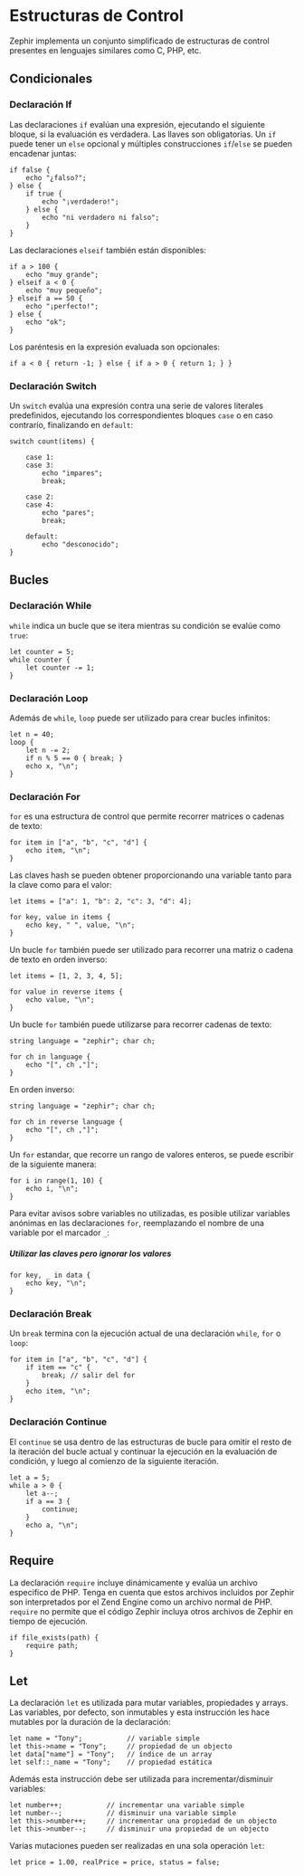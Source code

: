 # Estructuras de Control

Zephir implementa un conjunto simplificado de estructuras de control presentes en lenguajes similares como C, PHP, etc.

<a name='conditionals'></a>

## Condicionales

<a name='conditionals-if'></a>

### Declaración If

Las declaraciones `if` evalúan una expresión, ejecutando el siguiente bloque, si la evaluación es verdadera. Las llaves son obligatorias. Un `if` puede tener un `else` opcional y múltiples construcciones `if`/`else` se pueden encadenar juntas:

    if false {
        echo "¿falso?";
    } else {
        if true {
            echo "¡verdadero!";
        } else {
            echo "ni verdadero ni falso";
        }
    }
    

Las declaraciones `elseif` también están disponibles:

    if a > 100 {
        echo "muy grande";
    } elseif a < 0 {
        echo "muy pequeño";
    } elseif a == 50 {
        echo "¡perfecto!";
    } else {
        echo "ok";
    }
    

Los paréntesis en la expresión evaluada son opcionales:

    if a < 0 { return -1; } else { if a > 0 { return 1; } }
    

<a name='conditionals-switch'></a>

### Declaración Switch

Un `switch` evalúa una expresión contra una serie de valores literales predefinidos, ejecutando los correspondientes bloques `case` o en caso contrario, finalizando en `default`:

    switch count(items) {
    
        case 1:
        case 3:
            echo "impares";
            break;
    
        case 2:
        case 4:
            echo "pares";
            break;
    
        default:
            echo "desconocido";
    }
    

<a name='loops'></a>

## Bucles

<a name='loops-while'></a>

### Declaración While

`while` indica un bucle que se itera mientras su condición se evalúe como `true`:

    let counter = 5;
    while counter {
        let counter -= 1;
    }
    

<a name='loops-loop'></a>

### Declaración Loop

Además de `while`, `loop` puede ser utilizado para crear bucles infinitos:

    let n = 40;
    loop {
        let n -= 2;
        if n % 5 == 0 { break; }
        echo x, "\n";
    }
    

<a name='loops-for'></a>

### Declaración For

`for` es una estructura de control que permite recorrer matrices o cadenas de texto:

    for item in ["a", "b", "c", "d"] {
        echo item, "\n";
    }
    

Las claves hash se pueden obtener proporcionando una variable tanto para la clave como para el valor:

    let items = ["a": 1, "b": 2, "c": 3, "d": 4];
    
    for key, value in items {
        echo key, " ", value, "\n";
    }
    

Un bucle `for` también puede ser utilizado para recorrer una matriz o cadena de texto en orden inverso:

    let items = [1, 2, 3, 4, 5];
    
    for value in reverse items {
        echo value, "\n";
    }
    

Un bucle `for` también puede utilizarse para recorrer cadenas de texto:

    string language = "zephir"; char ch;
    
    for ch in language {
        echo "[", ch ,"]";
    }
    

En orden inverso:

    string language = "zephir"; char ch;
    
    for ch in reverse language {
        echo "[", ch ,"]";
    }
    

Un `for` estandar, que recorre un rango de valores enteros, se puede escribir de la siguiente manera:

    for i in range(1, 10) {
        echo i, "\n";
    }
    

Para evitar avisos sobre variables no utilizadas, es posible utilizar variables anónimas en las declaraciones `for`, reemplazando el nombre de una variable por el marcador `_`:

##### Utilizar las claves pero ignorar los valores

    for key, _ in data {
        echo key, "\n";
    }
    

<a name='loops-break'></a>

### Declaración Break

Un `break` termina con la ejecución actual de una declaración `while`, `for` o `loop`:

    for item in ["a", "b", "c", "d"] {
        if item == "c" {
            break; // salir del for
        }
        echo item, "\n";
    }
    

<a name='loops-continue'></a>

### Declaración Continue

El `continue` se usa dentro de las estructuras de bucle para omitir el resto de la iteración del bucle actual y continuar la ejecución en la evaluación de condición, y luego al comienzo de la siguiente iteración.

    let a = 5;
    while a > 0 {
        let a--;
        if a == 3 {
            continue;
        }
        echo a, "\n";
    }
    

<a name='require'></a>

## Require

La declaración `require` incluye dinámicamente y evalúa un archivo especifico de PHP. Tenga en cuenta que estos archivos incluidos por Zephir son interpretados por el Zend Engine como un archivo normal de PHP. `require` no permite que el código Zephir incluya otros archivos de Zephir en tiempo de ejecución.

    if file_exists(path) {
        require path;
    }
    

<a name='let'></a>

## Let

La declaración `let` es utilizada para mutar variables, propiedades y arrays. Las variables, por defecto, son inmutables y esta instrucción les hace mutables por la duración de la declaración:

    let name = "Tony";           // variable simple
    let this->name = "Tony";     // propiedad de un objecto
    let data["name"] = "Tony";   // índice de un array
    let self::_name = "Tony";    // propiedad estática
    

Además esta instrucción debe ser utilizada para incrementar/disminuir variables:

    let number++;           // incrementar una variable simple
    let number--;           // disminuir una variable simple
    let this->number++;     // incrementar una propiedad de un objecto
    let this->number--;     // disminuir una propiedad de un objecto
    

Varias mutaciones pueden ser realizadas en una sola operación `let`:

    let price = 1.00, realPrice = price, status = false;